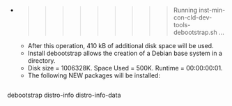 * >>>>>>>>> Running inst-min-con-cld-dev-tools-debootstrap.sh ...
  * After this operation, 410 kB of additional disk space will be used.
  * Install debootstrap allows the creation of a Debian base system in a directory.
  * Disk size = 1006328K. Space Used = 500K. Runtime = 00:00:00:01.
  * The following NEW packages will be installed:
  ```bash
debootstrap distro-info distro-info-data
  ```
